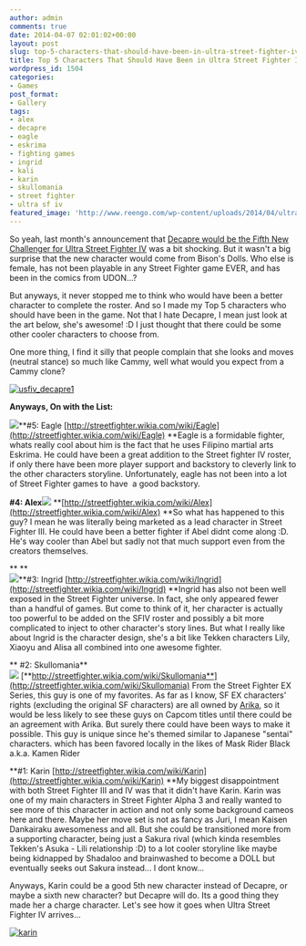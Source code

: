 ```yaml
---
author: admin
comments: true
date: 2014-04-07 02:01:02+00:00
layout: post
slug: top-5-characters-that-should-have-been-in-ultra-street-fighter-iv
title: Top 5 Characters That Should Have Been in Ultra Street Fighter IV
wordpress_id: 1504
categories:
- Games
post_format:
- Gallery
tags:
- alex
- decapre
- eagle
- eskrima
- fighting games
- ingrid
- kali
- karin
- skullomania
- street fighter
- ultra sf iv
featured_image: 'http://www.reengo.com/wp-content/uploads/2014/04/ultrasflogothumb.jpg'
---
```


So yeah, last month's announcement that [Decapre would be the Fifth New Challenger for Ultra Street Fighter IV](http://shoryuken.com/2014/03/16/capcom-reveals-decapre-as-ultra-street-fighter-ivs-fifth-roster-addition/) was a bit shocking. But it wasn't a big surprise that the new character would come from Bison's Dolls. Who else is female, has not been playable in any Street Fighter game EVER, and has been in the comics from UDON...?

But anyways, it never stopped me to think who would have been a better character to complete the roster. And so I made my Top 5 characters who should have been in the game. Not that I hate Decapre, I mean just look at the art below, she's awesome! :D I just thought that there could be some other cooler characters to choose from.

One more thing, I find it silly that people complain that she looks and moves (neutral stance) so much like Cammy, well what would you expect from a Cammy clone?


[![usfiv_decapre1](http://www.reengo.com/wp-content/uploads/2014/04/usfiv_decapre1.jpg)](http://www.reengo.com/wp-content/uploads/2014/04/usfiv_decapre1.jpg)


**Anyways, On with the List:**



![](http://img2.wikia.nocookie.net/__cb20130416072657/streetfighter/images/a/a9/Eagle-sfa3max-bust.png)**#5: Eagle
[http://streetfighter.wikia.com/wiki/Eagle](http://streetfighter.wikia.com/wiki/Eagle)
**Eagle is a formidable fighter, whats really cool about him is the fact that he uses Filipino martial arts Eskrima. He could have been a great addition to the Street fighter IV roster, if only there have been more player support and backstory to cleverly link to the other characters storyline. Unfortunately, eagle has not been into a lot of Street Fighter games to have  a good backstory.

**#4: Alex**![](http://img3.wikia.nocookie.net/__cb20110708145644/streetfighter/images/thumb/d/d7/Alex.jpg/250px-Alex.jpg)
**[http://streetfighter.wikia.com/wiki/Alex](http://streetfighter.wikia.com/wiki/Alex)
**So what has happened to this guy? I mean he was literally being marketed as a lead character in Street Fighter III. He could have been a better fighter if Abel didnt come along :D. He's way cooler than Abel but sadly not that much support even from the creators themselves.

**
**  
![](http://img2.wikia.nocookie.net/__cb20110905234646/streetfighter/images/thumb/4/43/Ingrid.jpg/338px-Ingrid.jpg)**#3: Ingrid
[http://streetfighter.wikia.com/wiki/Ingrid](http://streetfighter.wikia.com/wiki/Ingrid)
**Ingrid has also not been well exposed in the Street Fighter universe. In fact, she only appeared fewer than a handful of games. But come to think of it, her character is actually too powerful to be added on the SFIV roster and possibly a bit more complicated to inject to other character's story lines. But what I really like about Ingrid is the character design, she's a bit like Tekken characters Lily, Xiaoyu and Alisa all combined into one awesome fighter.

**
#2: Skullomania**  
![](http://img3.wikia.nocookie.net/__cb20080212051436/streetfighter/images/thumb/b/bc/Skullomania_big.jpg/430px-Skullomania_big.jpg)
[**http://streetfighter.wikia.com/wiki/Skullomania**](http://streetfighter.wikia.com/wiki/Skullomania)
From the Street Fighter EX Series, this guy is one of my favorites. As far as I know, SF EX characters' rights (excluding the original SF characters) are all owned by [Arika](http://streetfighter.wikia.com/wiki/Arika), so it would be less likely to see these guys on Capcom titles until there could be an agreement with Arika. But surely there could have been ways to make it possible. This guy is unique since he's themed similar to Japanese "sentai" characters. which has been favored locally in the likes of Mask Rider Black a.k.a. Kamen Rider

**#1: Karin
[http://streetfighter.wikia.com/wiki/Karin](http://streetfighter.wikia.com/wiki/Karin)
**My biggest disappointment with both Street Fighter III and IV was that it didn't have Karin. Karin was one of my main characters in Street Fighter Alpha 3 and really wanted to see more of this character in action and not only some background cameos here and there. Maybe her move set is not as fancy as Juri, I mean Kaisen Dankairaku awesomeness and all. But she could be transitioned more from a supporting character, being just a Sakura rival (which kinda resembles Tekken's Asuka - Lili relationship :D) to a lot cooler storyline like maybe being kidnapped by Shadaloo and brainwashed to become a DOLL but eventually seeks out Sakura instead... I dont know...

Anyways, Karin could be a good 5th new character instead of Decapre, or maybe a sixth new character? but Decapre will do. Its a good thing they made her a charge character. Let's see how it goes when Ultra Street Fighter IV arrives...

[![karin](http://www.reengo.com/wp-content/uploads/2014/04/karin.jpg)](http://www.reengo.com/wp-content/uploads/2014/04/karin.jpg)
